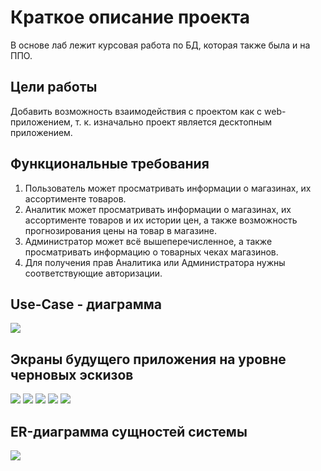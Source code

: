 # Краткое описание проекта
В основе лаб лежит курсовая работа по БД, которая также была и на ППО.

## Цели работы
Добавить возможность взаимодействия с проектом как с web-приложением, т. к. изначально проект является десктопным приложением.

## Функциональные требования
1. Пользователь может просматривать информации о магазинах, их ассортименте товаров.
2. Аналитик может просматривать информации о магазинах, их ассортименте товаров и их истории цен, а также возможность прогнозирования цены на товар в магазине.
3. Администратор может всё вышеперечисленное, а также просматривать информацию о товарных чеках магазинов.
4. Для получения прав Аналитика или Администратора нужны соответствующие авторизации.

## Use-Case - диаграмма
![](/img/use_case.drawio.png)

## Экраны будущего приложения на уровне черновых эскизов
![](/img/ui_draft1.png)
![](/img/ui_draft2.png)
![](/img/ui_draft3.png)
![](/img/ui_draft4.png)
![](/img/ui_draft5.png)

## ER-диаграмма сущностей системы
![](/img/ER-DB.drawio.png)
